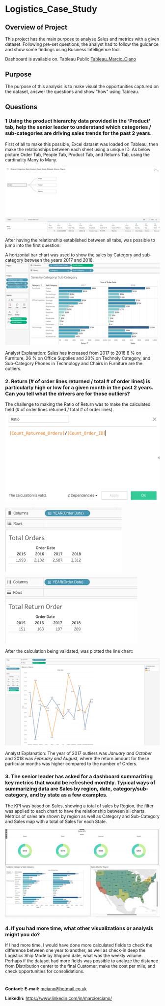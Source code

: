 # Logistics_Case_Study

## Overview of Project

This project has the main purpose to analyse Sales and metrics with a given dataset. Following pre-set questions, the analyst had to follow the guidance and show some findings using Business Intelligence tool.

Dashboard is available on. Tableau Public [Tableau_Marcio_Ciano](https://public.tableau.com/views/Logistics_Case_Study/Case_Study?:language=en-US&publish=yes&:display_count=n&:origin=viz_share_link)
## Purpose

The purpose of this analysis is to make visual the opportunities captured on the dataset, answer the questions and show "how" using Tableau.

## Questions

### 1 Using the product hierarchy data provided in the ‘Product’ tab, help the senior leader to understand which categories / sub-categories are driving sales trends for the past 2 years.

First of all to make this possible, Excel dataset was loaded on Tableau, then make the relationships between each sheet using a unique ID. 
As below picture Order Tab, People Tab, Product Tab, and Returns Tab, using the cardinality Many to Many.

![](/Resources/Images/data_source.png)

After having the relationship established between all tabs, was possible to jump into the first question: 

A horizontal bar chart was used to show the sales by Category and sub-category between the years 2017 and 2018. 
![](/Resources/Images/1_sales_cat_subcat.png)

Analyst Explanation: Sales has increased from 2017 to 2018 8 % on Furniture, 26 % on Office Supplies and 20% on Technoly Category, and Sub-Category Phones in Technology and Chairs in Furniture are the outliers. 

### 2.  Return (# of order lines returned / total # of order lines) is particularly high or low for a given month in the past 2 years.  Can you tell what the drivers are for those outliers? 

The challenge to making the Ratio of Return was to make the calculated field (# of order lines returned / total # of order lines).
![](/Resources/Images/ratio_calculated_field.png)

![](/Resources/Images/total_orders.png)

![](/Resources/Images/total_return_order.png)

After the calculation being validated, was plotted the line chart: 

![](/Resources/Images/2_return_ratio_line_chart.png)

Analyst Explanation: The year of 2017 outliers was *January and October* and 2018 was *February and August*, where the return amount for these particular months was higher compared to the number of Orders.

### 3.  The senior leader has asked for a dashboard summarizing key metrics that would be refreshed monthly.  Typical ways of summarizing data are Sales by region, date, category/sub-category, and by state as a few examples. 

The KPI was based on Sales, showing a total of sales by Region, the filter was applied to each chart to have the relationship between all charts. Metrics of sales are shown by region as well as Category and Sub-Category and Sales map with a total of Sales for each State.

![](/Resources/Images/3_KPI.png)

### 4. If you had more time, what other visualizations or analysis might you do?  

If I had more time, I would have done more calculated fields to check the difference between one year to another, as well as check-in deep the Logistics Ship Mode by Shipped date, what was the weekly volume. 
Perhaps if the dataset had more fields was possible to analyze the distance from Distribution center to the final Customer, make the cost per mile, and check opportunities for consolidations. 

#

**Contact:**
**E-mail:** mciano@hotmail.co.uk

**LinkedIn:** https://www.linkedin.com/in/marciorciano/

